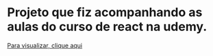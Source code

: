# Projeto que fiz acompanhando as aulas do curso de react na udemy.

[Para visualizar, clique aqui](https://clever-saha-e85ed4.netlify.app/)

